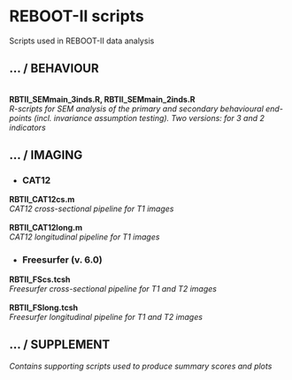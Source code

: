 # REBOOT-II scripts
Scripts used in REBOOT-II data analysis

## ... / BEHAVIOUR
\
**RBTII_SEMmain_3inds.R, RBTII_SEMmain_2inds.R** \
_R-scripts for SEM analysis of the primary and secondary behavioural end-points
(incl. invariance assumption testing). Two versions: for 3 and 2 indicators_

## ... / IMAGING
* ### CAT12
**RBTII_CAT12cs.m** \
_CAT12 cross-sectional pipeline for T1 images_ \
\
**RBTII_CAT12long.m** \
_CAT12 longitudinal pipeline for T1 images_

* ### Freesurfer (v. 6.0)
**RBTII_FScs.tcsh** \
_Freesurfer cross-sectional pipeline for T1 and T2 images_ \
\
**RBTII_FSlong.tcsh** \
_Freesurfer longitudinal pipeline for T1 and T2 images_

## ... / SUPPLEMENT
_Contains supporting scripts used to produce summary scores and plots_
